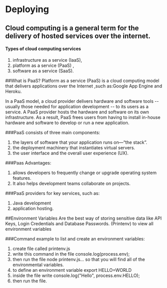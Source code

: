 # Deploying
## Cloud computing is a general term for the delivery of hosted services over the internet.
#### Types of cloud computing services
1. infrastructure as a service (IaaS),
2. platform as a service (PaaS) ,
3. software as a service (SaaS).

##What is PaaS?
Platform as a service (PaaS) is a cloud computing model that delivers applications over the Internet ,such as:Google App Engine and Heroku.

In a PaaS model, a cloud provider delivers hardware and software tools -- usually those needed for application development -- to its users as a service. A PaaS provider hosts the hardware and software on its own infrastructure. As a result, PaaS frees users from having to install in-house hardware and software to develop or run a new application.

###PaaS consists of three main components:
1. the layers of software that your application runs on—“the stack”.
2.  the deployment machinery that instantiates virtual servers.
3. the user interface and the overall user experience (UX).

###Paas Advantages:
1. allows developers to frequently change or upgrade operating system features.
2. It also helps development teams collaborate on projects.

###PaaS providers for key services, such as:
1. Java development
2. application hosting.

##Environment Variables
Are the best way of storing sensitive data like API Keys, Login Credentials and Database Passwords.
(Printenv) to view all environment variables

###Command example to list and create an environment variables:

1. create file called printenv.js
2. write this command in the file console.log(process.env);
3. then run the file node printenv.js… so that you will find all of the environmental variables.
4. to define an environment variable export HELLO=WORLD
5. inside the file write console.log("Hello", process.env.HELLO);
6. then run the file.
